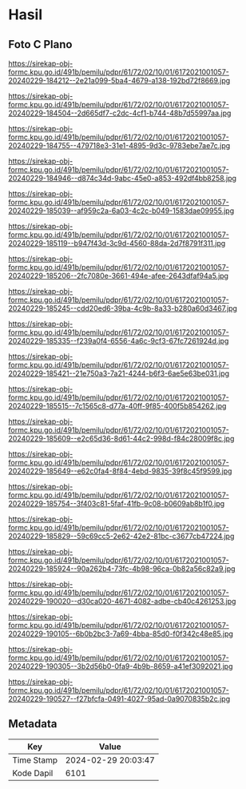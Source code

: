 # Hasil

## Foto C Plano

https://sirekap-obj-formc.kpu.go.id/491b/pemilu/pdpr/61/72/02/10/01/6172021001057-20240229-184212--2e21a099-5ba4-4679-a138-192bd72f8669.jpg

https://sirekap-obj-formc.kpu.go.id/491b/pemilu/pdpr/61/72/02/10/01/6172021001057-20240229-184504--2d665df7-c2dc-4cf1-b744-48b7d55997aa.jpg

https://sirekap-obj-formc.kpu.go.id/491b/pemilu/pdpr/61/72/02/10/01/6172021001057-20240229-184755--479718e3-31e1-4895-9d3c-9783ebe7ae7c.jpg

https://sirekap-obj-formc.kpu.go.id/491b/pemilu/pdpr/61/72/02/10/01/6172021001057-20240229-184946--d874c34d-9abc-45e0-a853-492df4bb8258.jpg

https://sirekap-obj-formc.kpu.go.id/491b/pemilu/pdpr/61/72/02/10/01/6172021001057-20240229-185039--af959c2a-6a03-4c2c-b049-1583dae09955.jpg

https://sirekap-obj-formc.kpu.go.id/491b/pemilu/pdpr/61/72/02/10/01/6172021001057-20240229-185119--b947f43d-3c9d-4560-88da-2d7f8791f311.jpg

https://sirekap-obj-formc.kpu.go.id/491b/pemilu/pdpr/61/72/02/10/01/6172021001057-20240229-185206--2fc7080e-3661-494e-afee-2643dfaf94a5.jpg

https://sirekap-obj-formc.kpu.go.id/491b/pemilu/pdpr/61/72/02/10/01/6172021001057-20240229-185245--cdd20ed6-39ba-4c9b-8a33-b280a60d3467.jpg

https://sirekap-obj-formc.kpu.go.id/491b/pemilu/pdpr/61/72/02/10/01/6172021001057-20240229-185335--f239a0f4-6556-4a6c-9cf3-67fc7261924d.jpg

https://sirekap-obj-formc.kpu.go.id/491b/pemilu/pdpr/61/72/02/10/01/6172021001057-20240229-185421--21e750a3-7a21-4244-b6f3-6ae5e63be031.jpg

https://sirekap-obj-formc.kpu.go.id/491b/pemilu/pdpr/61/72/02/10/01/6172021001057-20240229-185515--7c1565c8-d77a-40ff-9f85-400f5b854262.jpg

https://sirekap-obj-formc.kpu.go.id/491b/pemilu/pdpr/61/72/02/10/01/6172021001057-20240229-185609--e2c65d36-8d61-44c2-998d-f84c28009f8c.jpg

https://sirekap-obj-formc.kpu.go.id/491b/pemilu/pdpr/61/72/02/10/01/6172021001057-20240229-185649--e62c0fa4-8f84-4ebd-9835-39f8c45f9599.jpg

https://sirekap-obj-formc.kpu.go.id/491b/pemilu/pdpr/61/72/02/10/01/6172021001057-20240229-185754--3f403c81-5faf-41fb-9c08-b0609ab8b1f0.jpg

https://sirekap-obj-formc.kpu.go.id/491b/pemilu/pdpr/61/72/02/10/01/6172021001057-20240229-185829--59c69cc5-2e62-42e2-81bc-c3677cb47224.jpg

https://sirekap-obj-formc.kpu.go.id/491b/pemilu/pdpr/61/72/02/10/01/6172021001057-20240229-185924--90a262b4-73fc-4b98-96ca-0b82a56c82a9.jpg

https://sirekap-obj-formc.kpu.go.id/491b/pemilu/pdpr/61/72/02/10/01/6172021001057-20240229-190020--d30ca020-4671-4082-adbe-cb40c4261253.jpg

https://sirekap-obj-formc.kpu.go.id/491b/pemilu/pdpr/61/72/02/10/01/6172021001057-20240229-190105--6b0b2bc3-7a69-4bba-85d0-f0f342c48e85.jpg

https://sirekap-obj-formc.kpu.go.id/491b/pemilu/pdpr/61/72/02/10/01/6172021001057-20240229-190305--3b2d56b0-0fa9-4b9b-8659-a41ef3092021.jpg

https://sirekap-obj-formc.kpu.go.id/491b/pemilu/pdpr/61/72/02/10/01/6172021001057-20240229-190527--f27bfcfa-0491-4027-95ad-0a9070835b2c.jpg


## Metadata

| Key        | Value               |
| ---------- | ------------------- |
| Time Stamp | 2024-02-29 20:03:47 |
| Kode Dapil | 6101                |



